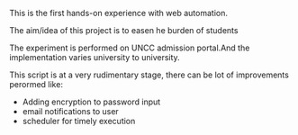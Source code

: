 This is the first hands-on experience with web automation.

The aim/idea of this project is to easen  he burden of students 

The experiment is performed on UNCC admission portal.And the implementation varies university to university.

This script is at a very rudimentary stage, there can be lot of improvements perormed like:
* Adding encryption to password input
* email notifications to user
* scheduler for timely execution